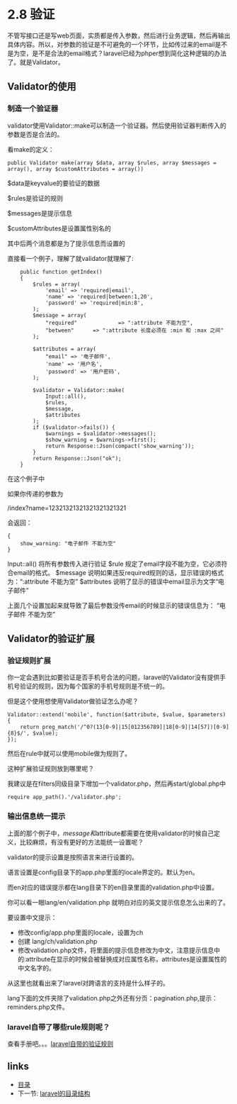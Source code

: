 # 2.8 验证

不管写接口还是写web页面，实质都是传入参数，然后进行业务逻辑，然后再输出具体内容。所以，对参数的验证是不可避免的一个环节，比如传过来的email是不是为空，是不是合法的email格式？laravel已经为phper想到简化这种逻辑的办法了。就是Validator。

## Validator的使用

### 制造一个验证器

validator使用Validator::make可以制造一个验证器。然后使用验证器判断传入的参数是否是合法的。

看make的定义：
```
public Validator make(array $data, array $rules, array $messages = array(), array $customAttributes = array())

```

$data是keyvalue的要验证的数据

$rules是验证的规则

$messages是提示信息

$customAttributes是设置属性别名的

其中后两个消息都是为了提示信息而设置的

直接看一个例子，理解了就validator就理解了:

```
    public function getIndex()
    {
        $rules = array(
            'email' => 'required|email',
            'name' => 'required|between:1,20',
            'password' => 'required|min:8',
        );
        $message = array(
            "required"             => ":attribute 不能为空",
            "between"      => ":attribute 长度必须在 :min 和 :max 之间"
        );

        $attributes = array(
            "email" => '电子邮件',
            'name' => '用户名',
            'password' => '用户密码',
        );

        $validator = Validator::make(
            Input::all(), 
            $rules,
            $message,
            $attributes
        );
        if ($validator->fails()) {
            $warnings = $validator->messages();
            $show_warning = $warnings->first();
            return Response::Json(compact('show_warning'));
        }
        return Response::Json("ok");
    }
```

在这个例子中

如果你传递的参数为

/index?name=12321321321321321321321

会返回：
```
{
    show_warning: "电子邮件 不能为空"
}
```

Input::all() 将所有参数传入进行验证
$rule 规定了email字段不能为空，它必须符合email的格式。
$message 说明如果违反required规则的话，显示错误的格式为：“:attribute 不能为空”
$attributes 说明了显示的错误中email显示为文字“电子邮件”


上面几个设置加起来就导致了最后参数没传email的时候显示的错误信息为：
“电子邮件 不能为空”

## Validator的验证扩展

### 验证规则扩展

你一定会遇到比如要验证是否手机号合法的问题，laravel的Validator没有提供手机号验证的规则，因为每个国家的手机号规则是不统一的。

但是这个使用想使用Validator做验证怎么办呢？

```
Validator::extend('mobile', function($attribute, $value, $parameters)
{
    return preg_match('/^0?(13[0-9]|15[012356789]|18[0-9]|14[57])[0-9]{8}$/', $value);
});
```

然后在rule中就可以使用mobile做为规则了。

这种扩展验证规则放到哪里呢？

我建议是在filters同级目录下增加一个validator.php，然后再start/global.php中
```
require app_path().'/validator.php';
```
### 输出信息统一提示

上面的那个例子中，$message和$attribute都需要在使用validator的时候自己定义，比较麻烦，有没有更好的方法能统一设置呢？

validator的提示设置是按照语言来进行设置的。

语言设置是config目录下的app.php里面的locale界定的。默认为en。

而en对应的错误提示都在lang目录下的en目录里面的validation.php中设置。

你可以看一眼lang/en/validation.php 就明白对应的英文提示信息怎么出来的了。

要设置中文提示：

* 修改config/app.php里面的locale，设置为ch
* 创建 lang/ch/validation.php
* 修改validation.php文件，将里面的提示信息修改为中文，注意提示信息中的:attribute在显示的时候会被替换成对应属性名称，attributes是设置属性的中文名字的。

从这里也就看出来了laravel对跨语言的支持是什么样子的。

lang下面的文件夹除了validation.php之外还有分页：pagination.php,提示：reminders.php文件。

### laravel自带了哪些rule规则呢？

查看手册吧。。。[laravel自带的验证规则](http://laravel.com/docs/4.2/validation#available-validation-rules)



## links
  * [目录](<preface.md>)
  * 下一节: [laravel的目录结构](<01.3.md>)
